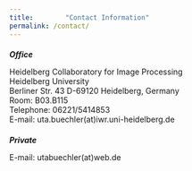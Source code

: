 ```yaml
---
title:        "Contact Information"
permalink: /contact/
---
```

<div class="post-list">
<h5 style="margin-bottom: 0px">Office</h5>
<p>Heidelberg Collaboratory for Image Processing<br />
Heidelberg University<br />
Berliner Str. 43 D-69120 Heidelberg, Germany<br />
Room: B03.B115<br />
Telephone: 06221/5414853<br />
E-mail: uta.buechler(at)iwr.uni-heidelberg.de</p>
</div>

<div class="post-list">
<h5 style="margin-bottom: 0px">Private</h5>
<p>E-mail: utabuechler(at)web.de</p>
</div>


